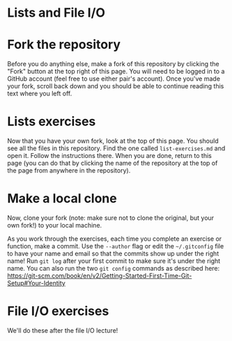 Lists and File I/O
==============
# Fork the repository

Before you do anything else, make a fork of this repository by clicking the "Fork" button at the top right of this page.  You will need to be logged in to a GitHub account (feel free to use either pair's account).  Once you've made your fork, scroll back down and you should be able to continue reading this text where you left off.

# Lists exercises

Now that you have your own fork, look at the top of this page.  You should see all the files in this repository.  Find the one called `list-exercises.md` and open it.  Follow the instructions there.  When you are done, return to this page (you can do that by clicking the name of the repository at the top of the page from anywhere in the repository).

# Make a local clone

Now, clone your fork (note: make sure not to clone the original, but your own fork!) to your local machine.


As you work through the exercises, each time you complete an exercise or function, make a commit.  Use the `--author` flag or edit the `~/.gitconfig` file to have your name and email so that the commits show up under the right name!  Run `git log` after your first commit to make sure it's under the right name.  You can also run the two `git config` commands as described here: https://git-scm.com/book/en/v2/Getting-Started-First-Time-Git-Setup#Your-Identity


# File I/O exercises

We'll do these after the file I/O lecture!
